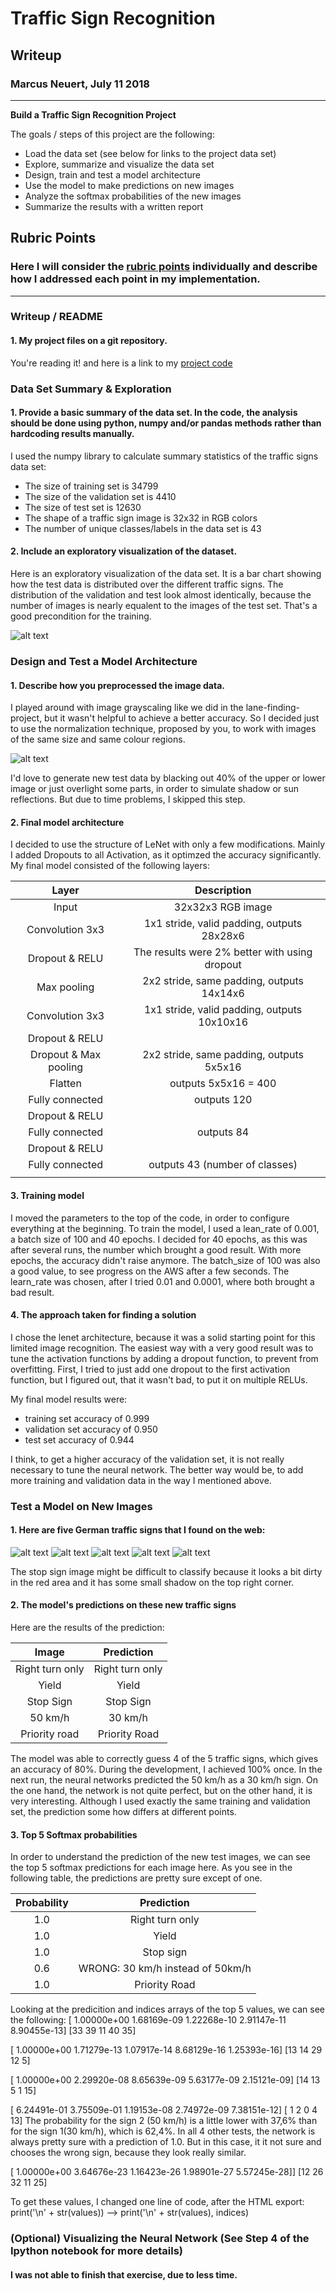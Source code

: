 # **Traffic Sign Recognition** 

## Writeup

### Marcus Neuert, July 11 2018

---

**Build a Traffic Sign Recognition Project**

The goals / steps of this project are the following:
* Load the data set (see below for links to the project data set)
* Explore, summarize and visualize the data set
* Design, train and test a model architecture
* Use the model to make predictions on new images
* Analyze the softmax probabilities of the new images
* Summarize the results with a written report


[//]: # (Image References)

[image1]: ./examples/distribution_testset.png "Visualization"
[image2]: ./examples/normalization.png "Normalization"
[image4]: ./test/2.jpg "Speed limit 50 km/h"
[image5]: ./test/12.jpg "Priority road"
[image6]: ./test/13.jpg "Yield"
[image7]: ./test/14.jpg "Stop"
[image8]: ./test/33.jpg "Right turn only"

## Rubric Points
### Here I will consider the [rubric points](https://review.udacity.com/#!/rubrics/481/view) individually and describe how I addressed each point in my implementation.  

---
### Writeup / README

#### 1. My project files on a git repository.

You're reading it! and here is a link to my [project code](https://github.com/MaggiN1337/carnd-term1/blob/master/traffic-sign-classifier/Traffic_Sign_Classifier.ipynb)

### Data Set Summary & Exploration

#### 1. Provide a basic summary of the data set. In the code, the analysis should be done using python, numpy and/or pandas methods rather than hardcoding results manually.

I used the numpy library to calculate summary statistics of the traffic
signs data set:

* The size of training set is 34799
* The size of the validation set is 4410
* The size of test set is 12630
* The shape of a traffic sign image is 32x32 in RGB colors
* The number of unique classes/labels in the data set is 43

#### 2. Include an exploratory visualization of the dataset.

Here is an exploratory visualization of the data set. It is a bar chart showing how the test data is distributed over the different traffic signs. The distribution of the validation and test look almost identically, because the number of images is nearly equalent to the images of the test set. That's a good precondition for the training.

![alt text][image1]

### Design and Test a Model Architecture

#### 1. Describe how you preprocessed the image data.
I played around with image grayscaling like we did in the lane-finding-project, but it wasn't helpful to achieve a better accuracy. So I decided just to use the normalization technique, proposed by you, to work with images of the same size and same colour regions.

![alt text][image2]

I'd love to generate new test data by blacking out 40% of the upper or lower image or just overlight some parts, in order to simulate shadow or sun reflections. But due to time problems, I skipped this step.

#### 2. Final model architecture 

I decided to use the structure of LeNet with only a few modifications. Mainly I added Dropouts to all Activation, as it optimzed the accuracy significantly. My final model consisted of the following layers:

| Layer         		|     Description	        					| 
|:---------------------:|:---------------------------------------------:| 
| Input         		| 32x32x3 RGB image   							| 
| Convolution 3x3     	| 1x1 stride, valid padding, outputs 28x28x6 	|
| Dropout & RELU		| The results were 2% better with using dropout	|
| Max pooling	      	| 2x2 stride, same padding, outputs 14x14x6 	|
| Convolution 3x3	    | 1x1 stride, valid padding, outputs 10x10x16	|
| Dropout & RELU		| 												|
| Dropout & Max pooling	| 2x2 stride, same padding, outputs 5x5x16		|
| Flatten				| outputs 5x5x16 = 400        					|
| Fully connected		| outputs 120        							|
| Dropout & RELU		| 												|
| Fully connected		| outputs 84        							|
| Dropout & RELU		| 												|
| Fully connected		| outputs 43 (number of classes)        		|
|						|												|
 


#### 3. Training model

I moved the parameters to the top of the code, in order to configure everything at the beginning.
To train the model, I used a lean_rate of 0.001, a batch size of 100 and 40 epochs.
I decided for 40 epochs, as this was after several runs, the number which brought a good result. With more epochs, the accuracy didn't raise anymore.
The batch_size of 100 was also a good value, to see progress on the AWS after a few seconds.
The learn_rate was chosen, after I tried 0.01 and 0.0001, where both brought a bad result.

#### 4. The approach taken for finding a solution 

I chose the lenet architecture, because it was a solid starting point for this limited image recognition. The easiest way with a very good result was to tune the activation functions by adding a dropout function, to prevent from overfitting. First, I tried to just add one dropout to the first activation function, but I figured out, that it wasn't bad, to put it on multiple RELUs.

My final model results were:
* training set accuracy of 0.999
* validation set accuracy of 0.950
* test set accuracy of 0.944

I think, to get a higher accuracy of the validation set, it is not really necessary to tune the neural network. The better way would be, to add more training and validation data in the way I mentioned above.

### Test a Model on New Images

#### 1. Here are five German traffic signs that I found on the web:

![alt text][image4] ![alt text][image5] ![alt text][image6] 
![alt text][image7] ![alt text][image8]

The stop sign image might be difficult to classify because it looks a bit dirty in the red area and it has some small shadow on the top right corner.

#### 2. The model's predictions on these new traffic signs 

Here are the results of the prediction:

| Image			        |     Prediction	        					| 
|:---------------------:|:---------------------------------------------:| 
| Right turn only		| Right turn only								|
| Yield					| Yield											|
| Stop Sign      		| Stop Sign   									| 
| 50 km/h	      		| 30 km/h						 				|
| Priority road     	| Priority Road 								|


The model was able to correctly guess 4 of the 5 traffic signs, which gives an accuracy of 80%. During the development, I achieved 100% once. In the next run, the neural networks predicted the 50 km/h as a 30 km/h sign. 
On the one hand, the network is not quite perfect, but on the other hand, it is very interesting. Although I used exactly the same training and validation set, the prediction some how differs at different points.

#### 3. Top 5 Softmax probabilities

In order to understand the prediction of the new test images, we can see the top 5 softmax predictions for each image here. As you see in the following table, the predictions are pretty sure except of one.

| Probability         	|     Prediction	        					| 
|:---------------------:|:---------------------------------------------:| 
| 1.0     				| Right turn only 								|
| 1.0					| Yield											|
| 1.0         			| Stop sign   									| 
| 0.6	      			| WRONG: 30 km/h instead of 50km/h				|
| 1.0				    | Priority Road      							|

Looking at the predicition and indices arrays of the top 5 values, we can see the following:
 [  1.00000e+00   1.68169e-09   1.22268e-10   2.91147e-11   8.90455e-13]
  [33 39 11 40 35]

 [  1.00000e+00   1.71279e-13   1.07917e-14   8.68129e-16   1.25393e-16]
  [13 14 29 12  5]
  
[  1.00000e+00   2.29920e-08   8.65639e-09   5.63177e-09   2.15121e-09]
  [14 13  5  1 15]
  
[  6.24491e-01   3.75509e-01   1.19153e-08   2.74972e-09   7.38151e-12]
  [ 1  2  0  4 13]
The probability for the sign 2 (50 km/h) is a little lower with 37,6% than for the sign 1(30 km/h), which is 62,4%. In all 4 other tests, the network is always pretty sure with a prediction of 1.0. But in this case, it it not sure and chooses the wrong sign, because they look really similar.
  
[  1.00000e+00   3.64676e-23   1.16423e-26   1.98901e-27   5.57245e-28]]
 [12 26 32 11 25]

 To get these values, I changed one line of code, after the HTML export:
 print('\n' + str(values)) --> print('\n' + str(values), indices)

### (Optional) Visualizing the Neural Network (See Step 4 of the Ipython notebook for more details)
#### I was not able to finish that exercise, due to less time.


